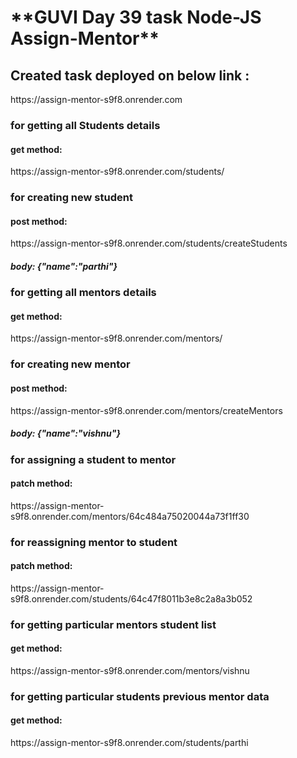 <h1>**GUVI Day 39 task Node-JS Assign-Mentor**</h1>


<h2>Created task deployed on below link :</h2>
https://assign-mentor-s9f8.onrender.com


<h3>for getting all Students details</h3>
<h4>get method:</h4> https://assign-mentor-s9f8.onrender.com/students/

<h3>for creating new student</h3>
<h4>post method:</h4> https://assign-mentor-s9f8.onrender.com/students/createStudents
<h5>body: {"name":"parthi"}</h5>

<h3>for getting all mentors details</h3>
<h4>get method: </h4> https://assign-mentor-s9f8.onrender.com/mentors/

<h3>for creating new mentor</h3>
<h4>post method: </h4> https://assign-mentor-s9f8.onrender.com/mentors/createMentors
<h5>body: {"name":"vishnu"}</h5>


<h3>for assigning a student to mentor</h3>
<h4>patch method: </h4> https://assign-mentor-s9f8.onrender.com/mentors/64c484a75020044a73f1ff30

<h3>for reassigning mentor to student</h3>
<h4>patch method: </h4> https://assign-mentor-s9f8.onrender.com/students/64c47f8011b3e8c2a8a3b052

<h3>for getting particular mentors student list</h3>
<h4>get method: </h4> https://assign-mentor-s9f8.onrender.com/mentors/vishnu

<h3>for getting particular students previous mentor data</h3>
<h4>get method: </h4> https://assign-mentor-s9f8.onrender.com/students/parthi

